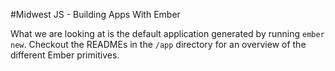#Midwest JS - Building Apps With Ember

What we are looking at is the default application generated by running `ember new`. Checkout the READMEs in the `/app` directory for an overview of the different Ember primitives.